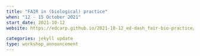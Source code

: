 ```yaml
---
title: "FAIR in (biological) practice" 
when: "12 - 15 October 2021"
start_date: 2021-10-12
website: https://edcarp.github.io/2021-10-12_ed-dash_fair-bio-practice/

categories: jekyll update
type: workshop_announcement
---
```


